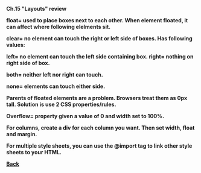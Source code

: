 <b>Ch.15 "Layouts" review

float= used to place boxes next to each other. When element floated, it can affect where following elelments sit.

clear= no element can touch the right or left side of boxes. Has following values:

left= no element can touch the left side containing box. right= nothing on right side of box.

both= neither left nor right can touch.

none= elements can touch either side.

Parents of floated elements are a problem. Browsers treat them as 0px tall. Solution is use 2 CSS properties/rules. 

Overflow= property given a value of 0 and width set to 100%.

For columns, create a div for each column you want. Then set width, float and margin.

For multiple style sheets, you can use the @import tag to link other style sheets to your HTML.

<a href="https://github.com/scottie-l/Reading-notes-201">Back</a>